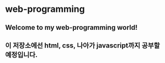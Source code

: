 # web-programming


## Welcome to my web-programming world!
## 이 저장소에선 html, css, 나아가 javascript까지 공부할 예정입니다.
 
 
